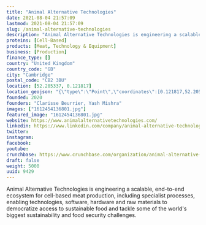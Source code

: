 ```yaml
---
title: "Animal Alternative Technologies"
date: 2021-08-04 21:57:09
lastmod: 2021-08-04 21:57:09
slug: /animal-alternative-technologies
description: "Animal Alternative Technologies is engineering a scalable, end-to-end ecosystem for cell-based meat production, including specialist processes, enabling technologies, software, hardware and raw materials to democratize access to sustainable food and tackle some of the world's biggest sustainability and food security challenges."
proteins: [Cell-Based]
products: [Meat, Technology & Equipment]
business: [Production]
finance_type: []
country: "United Kingdom"
country_code: "GB"
city: "Cambridge"
postal_code: "CB2 3BU"
location: [52.205337, 0.121817]
location_geojson: "{\"type\":\"Point\",\"coordinates\":[0.121817,52.205337]}"
founded: 2020
founders: "Clarisse Beurrier, Yash Mishra"
images: ["1612454136801.jpg"]
featured_image: "1612454136801.jpg"
website: https://www.animalalternativetechnologies.com/
linkedin: https://www.linkedin.com/company/animal-alternative-technologies/
twitter: 
instagram: 
facebook: 
youtube: 
crunchbase: https://www.crunchbase.com/organization/animal-alternative-technologies
draft: false
weight: 5000
uuid: 9429
---
```

Animal Alternative Technologies is engineering a scalable, end-to-end ecosystem for cell-based meat production, including specialist processes, enabling technologies, software, hardware and raw materials to democratize access to sustainable food and tackle some of the world's biggest sustainability and food security challenges.
